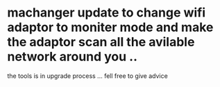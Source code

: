 # machanger update to change wifi adaptor to moniter mode and make the adaptor scan all the avilable network around you ..
the tools is in upgrade process ...
fell free to give advice

